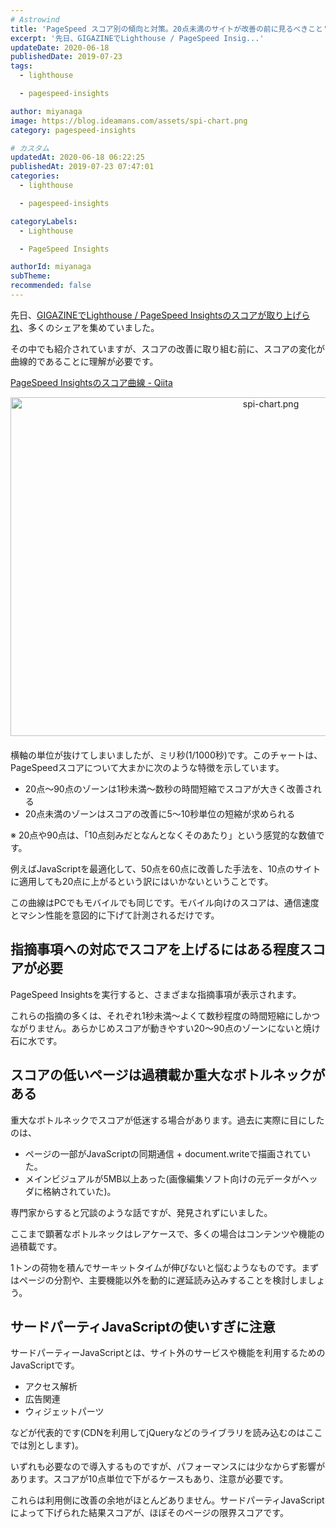 ```yaml
---
# Astrowind
title: 'PageSpeed スコア別の傾向と対策。20点未満のサイトが改善の前に見るべきこと'
excerpt: '先日、GIGAZINEでLighthouse / PageSpeed Insig...'
updateDate: 2020-06-18
publishedDate: 2019-07-23
tags: 
  - lighthouse

  - pagespeed-insights

author: miyanaga
image: https://blog.ideamans.com/assets/spi-chart.png
category: pagespeed-insights

# カスタム
updatedAt: 2020-06-18 06:22:25
publishedAt: 2019-07-23 07:47:01
categories: 
  - lighthouse

  - pagespeed-insights

categoryLabels: 
  - Lighthouse

  - PageSpeed Insights

authorId: miyanaga
subTheme: 
recommended: false
---
```


先日、[GIGAZINEでLighthouse / PageSpeed Insightsのスコアが取り上げられ](https://gigazine.net/news/20190718-google-pagespeed/)、多くのシェアを集めていました。

その中でも紹介されていますが、スコアの改善に取り組む前に、スコアの変化が曲線的であることに理解が必要です。

[PageSpeed Insightsのスコア曲線 \- Qiita](https://qiita.com/miyanaga/items/1b0cd9c65460df119649)

<img alt="spi-chart.png" src="https://blog.ideamans.com/assets/spi-chart.png" width="817" height="542" class="mt-image-center" style="text-align: center; display: block; margin: 0 auto 20px;" />

横軸の単位が抜けてしまいましたが、ミリ秒(1/1000秒)です。このチャートは、PageSpeedスコアについて大まかに次のような特徴を示しています。

* 20点〜90点のゾーンは1秒未満〜数秒の時間短縮でスコアが大きく改善される
* 20点未満のゾーンはスコアの改善に5〜10秒単位の短縮が求められる

※ 20点や90点は、「10点刻みだとなんとなくそのあたり」という感覚的な数値です。

例えばJavaScriptを最適化して、50点を60点に改善した手法を、10点のサイトに適用しても20点に上がるという訳にはいかないということです。

この曲線はPCでもモバイルでも同じです。モバイル向けのスコアは、通信速度とマシン性能を意図的に下げて計測されるだけです。

## 指摘事項への対応でスコアを上げるにはある程度スコアが必要

PageSpeed Insightsを実行すると、さまざまな指摘事項が表示されます。

これらの指摘の多くは、それぞれ1秒未満〜よくて数秒程度の時間短縮にしかつながりません。あらかじめスコアが動きやすい20〜90点のゾーンにないと焼け石に水です。

## スコアの低いページは過積載か重大なボトルネックがある

重大なボトルネックでスコアが低迷する場合があります。過去に実際に目にしたのは、

* ページの一部がJavaScriptの同期通信 + document.writeで描画されていた。
* メインビジュアルが5MB以上あった(画像編集ソフト向けの元データがヘッダに格納されていた)。

専門家からすると冗談のような話ですが、発見されずにいました。

ここまで顕著なボトルネックはレアケースで、多くの場合はコンテンツや機能の過積載です。

1トンの荷物を積んでサーキットタイムが伸びないと悩むようなものです。まずはページの分割や、主要機能以外を動的に遅延読み込みすることを検討しましょう。

## サードパーティJavaScriptの使いすぎに注意

サードパーティーJavaScriptとは、サイト外のサービスや機能を利用するためのJavaScriptです。

* アクセス解析
* 広告関連
* ウィジェットパーツ

などが代表的です(CDNを利用してjQueryなどのライブラリを読み込むのはここでは別とします)。

いずれも必要なので導入するものですが、パフォーマンスには少なからず影響があります。スコアが10点単位で下がるケースもあり、注意が必要です。

これらは利用側に改善の余地がほとんどありません。サードパーティJavaScriptによって下げられた結果スコアが、ほぼそのページの限界スコアです。

